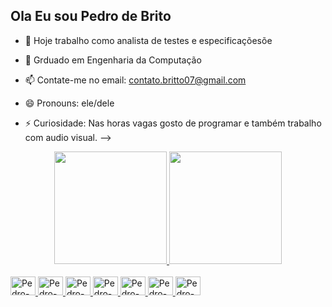 ## Ola Eu sou Pedro de Brito

  
  - 🔭 Hoje trabalho como analista de testes e especificaçõesõe
- 🌱 Grduado em Engenharia da Computação
- 📫 Contate-me no email: contato.britto07@gmail.com
- 😄 Pronouns: ele/dele
- ⚡ Curiosidade: Nas horas vagas gosto de programar e também trabalho com audio visual.
-->




   <link rel="stylesheet" href="https://cdn.jsdelivr.net/gh/devicons/devicon@v2.15.1/devicon.min.css">

          

<div align="center">
  <a href="https://github.com/pedrobrito07">
  <img height="180em" src="https://github-readme-stats.vercel.app/api?username=pedrobrito07&show_icons=true&theme=dracula&include_all_commits=true&count_private=true"/>
  <img height="180em" src="https://github-readme-stats.vercel.app/api/top-langs/?username=pedrobrito07&layout=compact&langs_count=7&theme=dracula"/>
</div>



<div style="display: inline_block"><br>
    
<img aling ="center" alt="Pedro-Flutter" height ="30" width="40" src="https://img.shields.io/badge/Flutter-02569B?style=for-the-badge&logo=flutter&logoColor=white">
<img aling ="center" alt="Pedro-C++" height ="30" width="40" src="https://img.shields.io/badge/C%2B%2B-00599C?style=for-the-badge&logo=c%2B%2B&logoColor=white">
<img aling ="center" alt="Pedro-Dart" height ="30" width="40" src="https://img.shields.io/badge/Dart-0175C2?style=for-the-badge&logo=dart&logoColor=white">
<img aling ="center" alt="Pedro-C" height ="30" width="40" src="https://img.shields.io/badge/C-00599C?style=for-the-badge&logo=c&logoColor=white">
<img aling ="center" alt="Pedro-CSS3" height ="30" width="40" src="https://img.shields.io/badge/CSS3-1572B6?style=for-the-badge&logo=css3&logoColor=white">
<img aling ="center" alt="Pedro-HTML5" height ="30" width="40" src="https://img.shields.io/badge/HTML5-E34F26?style=for-the-badge&logo=html5&logoColor=white">
<img aling ="center" alt="Pedro-JavaScritp" height ="30" width="40" src="https://img.shields.io/badge/JavaScript-F7DF1E?style=for-the-badge&logo=javascript&logoColor=black">


          

</div>
  
